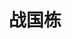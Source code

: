 ---
user: zhanguodong
title: 战国栋
position: Font designer/Teacher
company: Dalian Nationalities University
featured: true
talk: workshop

bio: "大连民族大学设计学院教师/SGDA会员/汉仪字库签约字体设计师/纽约ADC会员</br>
2001年本科毕业于吉林艺术学院美术设计学院</br>
同年就职于大连民族学院设计学院，担任视觉传达工作室教师</br>
2008年赴日留学，就读于爱知县立艺术大学大学院美术研究科，字体设计专攻。</br>
2011年完成［文本明朝］［铁线黑体］［绛云明朝］［瑞意］四款字体的提案试做，作为大学院毕业设计作品在毕业答辩时发表，并获得当年的［优秀作品奖］被爱知县立艺术大学收藏。取得硕士学位。</br>
2011年4月归国，回到大连民族学院设计学院继续任教。</br>
2012年底与汉仪字库合作开发瑞意宋体字库，2016年3月正式发售。"

biocn: "大连民族大学设计学院教师/SGDA会员/汉仪字库签约字体设计师/纽约ADC会员</br>
2001年本科毕业于吉林艺术学院美术设计学院</br>
同年就职于大连民族学院设计学院，担任视觉传达工作室教师</br>
2008年赴日留学，就读于爱知县立艺术大学大学院美术研究科，字体设计专攻。</br>
2011年完成［文本明朝］［铁线黑体］［绛云明朝］［瑞意］四款字体的提案试做，作为大学院毕业设计作品在毕业答辩时发表，并获得当年的［优秀作品奖］被爱知县立艺术大学收藏。取得硕士学位。</br>
2011年4月归国，回到大连民族学院设计学院继续任教。</br>
2012年底与汉仪字库合作开发瑞意宋体字库，2016年3月正式发售。"


---